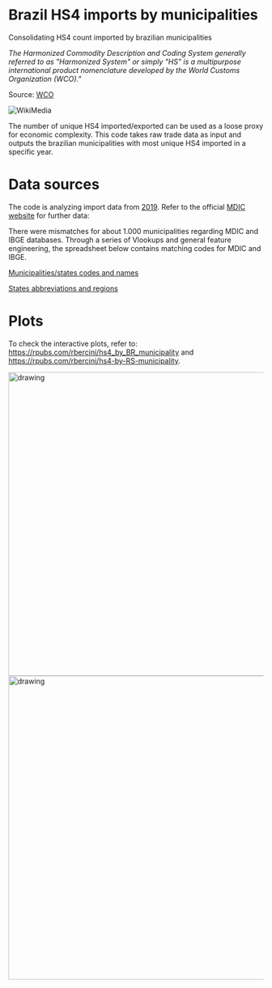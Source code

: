 # Brazil HS4 imports by municipalities
Consolidating HS4 count imported by brazilian municipalities

*The Harmonized Commodity Description and Coding System generally referred to as "Harmonized System" or simply "HS" is a multipurpose international product nomenclature developed by the World Customs Organization (WCO)."* 

Source: [WCO](http://www.wcoomd.org/en/topics/nomenclature/overview/what-is-the-harmonized-system.aspx)

![WikiMedia](https://upload.wikimedia.org/wikipedia/commons/4/4d/HS_Hierarchy_Structure_Rice.jpg)

The number of unique HS4 imported/exported can be used as a loose proxy for economic complexity. This code takes raw trade data as input and outputs the brazilian municipalities with most unique HS4 imported in a specific year. 

# Data sources

The code is analyzing import data from [2019](http://www.mdic.gov.br/balanca/bd/comexstat-bd/mun/IMP_2019_MUN.csv). Refer to the official [MDIC website](http://www.mdic.gov.br/index.php/comercio-exterior/estatisticas-de-comercio-exterior/base-de-dados-do-comercio-exterior-brasileiro-arquivos-para-download) for further data: 

There were mismatches for about 1.000 municipalities regarding MDIC and IBGE databases. Through a series of Vlookups and general feature engineering, the spreadsheet below contains matching codes for MDIC and IBGE.

[Municipalities/states codes and names](https://drive.google.com/open?id=1FU_1V7yYW-jILYy-KPW7UgvtYfYU7jRk)

[States abbreviations and regions](https://drive.google.com/open?id=1BZd6-M2IULN6qCVi7GU-GBZOMwFOBFvX)

# Plots

To check the interactive plots, refer to:
https://rpubs.com/rbercini/hs4_by_BR_municipality and https://rpubs.com/rbercini/hs4-by-RS-municipality.

<img src="https://raw.githubusercontent.com/rodrigobercinimartins/Brazil-trade-HS4-by-municipality/master/HS4%20by%20BR%20municipalities/Plot.jpg" alt="drawing" width="600"/>

<img src="https://raw.githubusercontent.com/rodrigobercinimartins/Brazil-trade-HS4-by-municipality/master/HS4%20by%20RS%20municipalities/Plot.jpg" alt="drawing" width="600"/>
